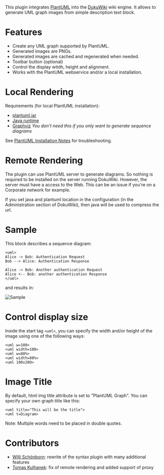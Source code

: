 ﻿This plugin integrates [PlantUML](http://plantuml.sourceforge.net) into the [DukuWiki](http://www.dokuwiki.org) wiki engine.
It allows to generate UML graph images from simple description text block.

# Features
* Create any UML graph supported by PlantUML.
* Generated images are PNGs.
* Generated images are cached and regenerated when needed.
* Toolbar button (optional)
* Control the display witdh, height and alignment.
* Works with the PlantUML webservice and/or a local installation.

# Local Rendering

Requirements (for local PlantUML installation):
* [plantuml.jar](http://plantuml.sourceforge.net/download.html)
* [Java runtime](http://www.java.com/download)
* [Graphviz](http://www.graphviz.org) _You don't need this if you only want to generate sequence diagrams_

See [PlantUML Installation Notes](http://plantuml.sourceforge.net/faqinstall.html) for troubleshooting.

# Remote Rendering

The plugin can use PlantUML server to generate diagrams. So nothing is required to be installed on the server running DokuWiki.
However, the server must have a access to the Web. This can be an issue if you're on a Corporate network for example.

If you set java and plantuml location in the configuration (in the Administration section of DokuWiki), then java will be used to compress the url.

# Sample
This block describes a sequence diagram:

    <uml>
    Alice -> Bob: Authentication Request
    Bob --> Alice: Authentication Response

    Alice -> Bob: Another authentication Request
    Alice <-- Bob: another authentication Response
    </uml>

and results in:

![Sample](http://plantuml.sourceforge.net/img/sequence_img001.png)

# Control display size
Inside the start tag *`<uml>`*, you can specify the width and/or height of the image using one of the following ways:

    <uml w=100>
    <uml width=100>
    <uml w=80%>
    <uml width=80%>
    <uml 100x200>

# Image Title
By default, html img title attribute is set to "PlantUML Graph". You can specify your own graph title like this:

    <uml title="This will be the title">
    <uml t=Diagram>

Note: Multiple words need to be placed in double quotes.


# Contributors
* [Willi Schönborn](https://github.com/whiskeysierra): rewrite of the syntax plugin with many additional features
* [Tomas Kulhanek](https://github.com/tomaskulhanek): fix of remote rendering and added support of proxy
